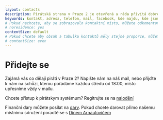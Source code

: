 ```yaml
---
layout: contacts
description: Pirátská strana v Praze 2 je otevřená a ráda přivítá dobrovolníky a odpoví na dotazy kritiků.
keywords: kontakt, adresa, telefon, mail, facebook, kde najdu, kde jsou
# Pokud nechcete, aby se zobrazovalo kontaktní místo, můžete odkomentovat následující řádek:
# noresidence: yes
contentSize: default
# Pokud chcete aby obsah a tabulka kontaktů měly stejné proporce, můžete použít:
# contentSize: even
---
```


<div class="o-section-header o-section-header--indented">
  <h1 class="t-h2-alt">Přidejte se</h1>
</div>

Zajámá vás co dělají piráti v Praze 2? Napište nám na náš mail, nebo přijďte k nám
na schůzi, kterou pořádáme každou středu od 18:00, místo upřesníme vždy v mailu. 

Chcete přístup k pirátskym systémum? Regitrujte se na [nalodění](https://nalodeni.pirati.cz) 

Finanční dary můžete posílat na [dary](https://dary.pirati.cz).
Pokud chcete darovat přimo našemu místnímu sdružení poradtě se s [Dinem Arnautovičem](https://praha2.pirati.cz/lide/dino-arnautovic)


